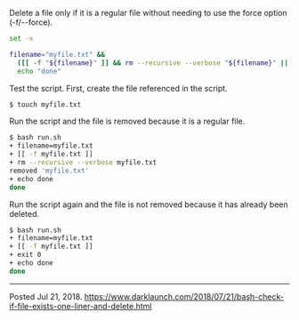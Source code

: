 Delete a file only if it is a regular file without needing to use the force option (-f/--force).

```bash
set -x

filename="myfile.txt" &&
  ([[ -f "${filename}" ]] && rm --recursive --verbose "${filename}" || exit 0) &&
  echo "done"
```

Test the script. First, create the file referenced in the script.

```bash
$ touch myfile.txt
```

Run the script and the file is removed because it is a regular file.

```bash
$ bash run.sh
+ filename=myfile.txt
+ [[ -f myfile.txt ]]
+ rm --recursive --verbose myfile.txt
removed 'myfile.txt'
+ echo done
done
```

Run the script again and the file is not removed because it has already been deleted.

```bash
$ bash run.sh
+ filename=myfile.txt
+ [[ -f myfile.txt ]]
+ exit 0
+ echo done
done
```

---


Posted Jul 21, 2018.
https://www.darklaunch.com/2018/07/21/bash-check-if-file-exists-one-liner-and-delete.html